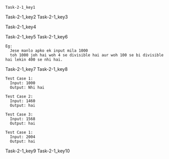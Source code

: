 ```ngMeta
Task-2-1_key1
```

Task-2-1_key2
Task-2-1_key3


Task-2-1_key4


Task-2-1_key5
Task-2-1_key6
```
Eg:
  Jese manlo apko ek input mila 1000
  toh 1000 joh hai woh 4 se divisible hai aur woh 100 se bi divisible hai lekin 400 se nhi hai.
```
Task-2-1_key7
Task-2-1_key8
```
Test Case 1:
  Input: 1000
  Output: Nhi hai
```
```
Test Case 2:
  Input: 1460
  Output: hai
```
```
Test Case 3:
  Input: 1568
  Output: hai
```
```
Test Case 1:
  Input: 2004
  Output: hai
```
Task-2-1_key9
Task-2-1_key10
